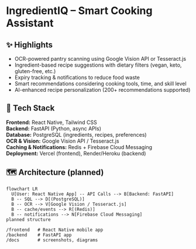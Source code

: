 # IngredientIQ – Smart Cooking Assistant

## ✨ Highlights
- OCR-powered pantry scanning using Google Vision API or Tesseract.js  
- Ingredient-based recipe suggestions with dietary filters (vegan, keto, gluten-free, etc.)  
- Expiry tracking & notifications to reduce food waste  
- Smart recommendations considering cooking tools, time, and skill level  
- AI-enhanced recipe personalization (200+ recommendations supported)  

## 🧱 Tech Stack
**Frontend:** React Native, Tailwind CSS  
**Backend:** FastAPI (Python, async APIs)  
**Database:** PostgreSQL (ingredients, recipes, preferences)  
**OCR & Vision:** Google Vision API / Tesseract.js  
**Caching & Notifications:** Redis + Firebase Cloud Messaging  
**Deployment:** Vercel (frontend), Render/Heroku (backend)  

## 🗺️ Architecture (planned)
```mermaid
flowchart LR
  U[User: React Native App] -- API Calls --> B[Backend: FastAPI]
  B -- SQL --> D[(PostgreSQL)]
  B -- OCR --> V[Google Vision / Tesseract.js]
  B -- cache/events --> R[(Redis)]
  B -- notifications --> N[Firebase Cloud Messaging]
planned structure

/frontend   # React Native mobile app
/backend    # FastAPI app
/docs       # screenshots, diagrams
